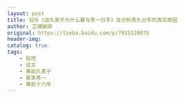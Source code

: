 ```yaml
---
layout: post
title: 驳斥《谈久美子为什么要与秀一分手》及分析秀久分手的真实原因
author: 芷璃破碎
original: https://tieba.baidu.com/p/7915328075
header-img: 
catalog: true
tags:
    - 贴吧
    - 驳文
    - 黄前久美子
    - 冢本秀一
    - 黄前十六年
---
```


